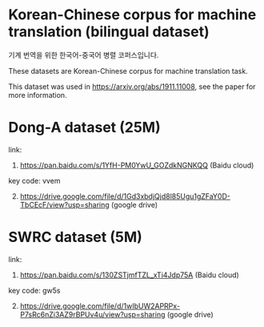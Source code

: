 # Korean-Chinese corpus for machine translation (bilingual dataset)  

기계 번역을 위한 한국어-중국어 병렬 코퍼스입니다.

These datasets are Korean-Chinese corpus for machine translation task. 

This dataset was used in https://arxiv.org/abs/1911.11008, see the paper for more information.


# Dong-A dataset (25M)

link: 

1. https://pan.baidu.com/s/1YfH-PM0YwU_GOZdkNGNKQQ (Baidu cloud)

key code: vvem 

2. https://drive.google.com/file/d/1Gd3xbdjQjd8l85Ugu1gZFaY0D-TbCEcF/view?usp=sharing (google drive)




# SWRC dataset (5M)

link: 

1. https://pan.baidu.com/s/130ZSTjmfTZL_xTi4Jdp75A (Baidu cloud)

key code: gw5s 

2. https://drive.google.com/file/d/1wIbUW2APRPx-P7sRc6nZi3AZ9rBPUv4u/view?usp=sharing (google drive)
